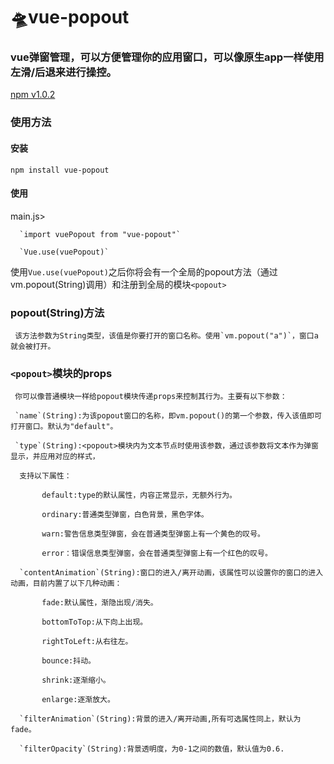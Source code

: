 # 🛸vue-popout
### vue弹窗管理，可以方便管理你的应用窗口，可以像原生app一样使用左滑/后退来进行操控。

[npm v1.0.2][npm-url]


[npm-url]: https://www.npmjs.com/package/vue-popout

### 使用方法

#### 安装

`npm install vue-popout`

#### 使用

main.js>

      `import vuePopout from "vue-popout"`
      
      `Vue.use(vuePopout)`
    
使用`Vue.use(vuePopout)`之后你将会有一个全局的popout方法（通过vm.popout(String)调用）和注册到全局的模块`<popout>`
      
### popout(String)方法

     该方法参数为String类型，该值是你要打开的窗口名称。使用`vm.popout("a")`，窗口a就会被打开。
     
### `<popout>`模块的props

     你可以像普通模块一样给popout模块传递props来控制其行为。主要有以下参数：
     
     `name`(String):为该popout窗口的名称，即vm.popout()的第一个参数，传入该值即可打开窗口。默认为"default"。
     
     `type`(String):<popout>模块内为文本节点时使用该参数，通过该参数将文本作为弹窗显示，并应用对应的样式，
     
      支持以下属性：
     
           default:type的默认属性，内容正常显示，无额外行为。
           
           ordinary:普通类型弹窗，白色背景，黑色字体。
           
           warn:警告信息类型弹窗，会在普通类型弹窗上有一个黄色的叹号。
           
           error：错误信息类型弹窗，会在普通类型弹窗上有一个红色的叹号。
           
      `contentAnimation`(String):窗口的进入/离开动画，该属性可以设置你的窗口的进入动画，目前内置了以下几种动画：
      
           fade:默认属性，渐隐出现/消失。
      
           bottomToTop:从下向上出现。   
           
           rightToLeft:从右往左。
           
           bounce:抖动。
           
           shrink:逐渐缩小。
           
           enlarge:逐渐放大。
           
      `filterAnimation`(String):背景的进入/离开动画,所有可选属性同上，默认为fade。
      
      `filterOpacity`(String):背景透明度，为0-1之间的数值，默认值为0.6.
     







      
      
      
      
      
      
      
      
      
      
      
      
      
      
